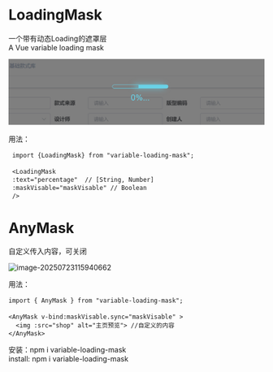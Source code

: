 <!--
 * @Author: 陈德立*******419287484@qq.com
 * @Date: 2021-11-16 10:55:30
 * @LastEditTime: 2025-07-23 11:53:03
 * @LastEditors: 陈德立*******419287484@qq.com
 * @Github: https://github.com/Alan1034
 * @Description: 
 * @FilePath: \LoadingMask\README.md
 * 
-->
# LoadingMask

一个带有动态Loading的遮罩层 <br/>
A Vue variable loading mask

![image-20211116115258955](https://raw.githubusercontent.com/Alan1034/PicturesServer/main/PicGo_imgs/202111161152173.png)

用法：

     import {LoadingMask} from "variable-loading-mask";
    
     <LoadingMask 
     :text="percentage"  // [String, Number]
     :maskVisable="maskVisable" // Boolean
     />

# AnyMask

自定义传入内容，可关闭

![image-20250723115940662](https://raw.githubusercontent.com/Alan1034/PicturesServer/main/PicturesServer/wechat_2025-07-23_143801_136.png)

用法：

```
import { AnyMask } from "variable-loading-mask";

<AnyMask v-bind:maskVisable.sync="maskVisable" >
  <img :src="shop" alt="主页预览"> //自定义的内容
</AnyMask>
```

安装：npm i variable-loading-mask<br/>
install: npm i variable-loading-mask